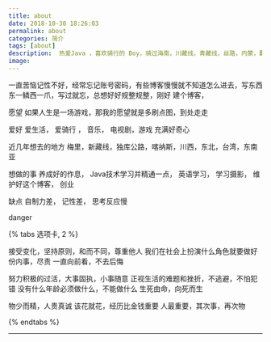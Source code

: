```yaml
---
title: about
date: 2018-10-30 18:26:03
permalink: about
categories: 简介
tags: [about]
description:  热爱Java ，喜欢骑行的 Boy，骑过海南，川藏线，青藏线，丝路，内蒙，翻过秦岭，三峡，环过太湖，没走过新藏线，滇藏线，独库，也没环过台，更没环中国......未来可期，没有女朋友的话
image:
---
```

<p class="description"></p>
一直苦恼记性不好，经常忘记账号密码，有些博客慢慢就不知道怎么进去，写东西东一鳞西一爪，写过就忘，总想好好规整规整，刚好 建个博客，
<div class="note default"><p>愿望   如果人生是一场游戏，那我的愿望就是多刷点图，到处走走</p></div>
<div class="note primary"><p>爱好   爱生活， 爱骑行 ， 音乐， 电视剧，游戏  充满好奇心</p></div>
<div class="note success"><p>近几年想去的地方   梅里，新藏线，独库公路，喀纳斯，川西，东北，台湾，东南亚</p></div>
<div class="note info"><p>想做的事   养成好的作息， Java技术学习并精通一点， 英语学习， 学习摄影， 维护好这个博客， 创业 </p></div>
<div class="note warning"><p>缺点  自制力差， 记性差， 思考反应慢</p></div>
<div class="note danger"><p>danger</p></div>
 

{% tabs 选项卡, 2 %}
<!-- tab  **世界**-->
接受变化，坚持原则，和而不同，尊重他人
我们在社会上扮演什么角色就要做好份内事，尽责
一直向前看，不去后悔
<!-- endtab -->
<!-- tab **人生**-->
努力积极的过活，大事固执，小事随意
正视生活的难题和挫折，不逃避，不怕犯错
没有什么年龄必须做什么，不能做什么
生死由命，向死而生
<!-- endtab -->
<!-- tab **价值** -->
物少而精，人贵真诚
该花就花，经历比金钱重要
人最重要，其次事，再次物
<!-- endtab -->
{% endtabs %}
- - - 